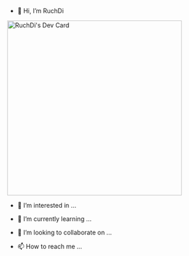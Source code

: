 - 👋 Hi, I’m RuchDi

<a href="https://app.daily.dev/ruchdir"><img src="https://api.daily.dev/devcards/540318d92e334ab3be11ff49ce92ae77.png?r=ckb" width="400" alt="RuchDi's Dev Card"/></a>


- 👀 I’m interested in ...

- 🌱 I’m currently learning ...

- 💞️ I’m looking to collaborate on ...

- 📫 How to reach me ...

<!---
ruchdir/ruchdir is a ✨ special ✨ repository because its `README.md` (this file) appears on your GitHub profile.
You can click the Preview link to take a look at your changes.
--->
